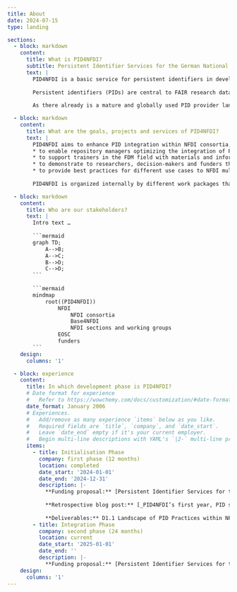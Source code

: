 ```yaml
---
title: About
date: 2024-07-15
type: landing

sections:
  - block: markdown
    content:
      title: What is PID4NFDI?
      subtitle: Persistent Identifier Services for the German National Research Data Infrastructure (NFDI)
      text: |
        PID4NFDI is a basic service for persistent identifiers in development for the German National Research Data Infrastructure ([Nationale Forschungsdaten&shy;infrastruktur – NFDI](https://www.nfdi.de/?lang=en)). PID4NFDI is part of [Base4NFDI](https://base4nfdi.de/) and is currently in its integration phase, the second of three [service development phases](https://base4nfdi.de/process).
        
        Persistent identifiers (PIDs) are central to FAIR research data management. However, different disciplines and different resources result in diverse requirements and the different NFDI consortia have different levels of maturity in PID implementation. PID4NFDI will design a work programme to build an NFDI foundation service on established PID infrastructures.
        
        As there already is a mature and globally used PID provider landscape and PID needs are highly individual in the consortia, we define our intended service as a set of several components (technical, organisational, standards, training, outreach) that are in their interaction tailored to the needs of NFDI stakeholders.

  - block: markdown
    content:
      title: What are the goals, projects and services of PID4NFDI?
      text: |
        PID4NFDI aims to enhance PID integration within NFDI consortia, considering varying provider maturity levels and community adaption. Our goal is to boost PID impact by improving metadata quality and interoperability through technical, organisational, and strategic measures. Governance guidelines, outreach efforts, and a modular training concept will promote PID awareness and adoption across disciplines, prototyped collaboratively with consortia partners to ensure broad applicability within NFDI. The interoperability, metadata, governance, training/support and community engagement components will together form the PID Coordination Hub, which will be a central entry point for users of the PID4NFDI service portfolio. PID4NFDI is a service for the NFDI services
        * to enable repository managers optimizing the integration of PIDs into their workflows,
        * to support trainers in the FDM field with materials and information,
        * to demonstrate to researchers, decision-makers and funders the added value of PIDs for their own workflows and processes,
        * to provide best practices for different use cases to NFDI multipliers like sections and working groups.
        
        PID4NFDI is organized internally by different work packages that cover these measures and areas of engagement. We operate as part of [Base4NFDI](https://base4nfdi.de/), a joint initiative of all 26 consortia within NFDI to foster and establish reliable NFDI-wide basic services, and are one of [several basic services in development](https://base4nfdi.de/projects).

  - block: markdown
    content:
      title: Who are our stakeholders?
      text: |
        Intro text …
        
        ```mermaid
        graph TD;
            A-->B;
            A-->C;
            B-->D;
            C-->D;
        ```
        
        ```mermaid
        mindmap
            root((PID4NFDI))
                NFDI
                    NFDI consortia
                    Base4NFDI
                    NFDI sections and working groups
                EOSC
                funders
        ```
    design:
      columns: '1'

  - block: experience
    content:
      title: In which development phase is PID4NFDI?
      # Date format for experience
      #   Refer to https://wowchemy.com/docs/customization/#date-format
      date_format: January 2006
      # Experiences.
      #   Add/remove as many experience `items` below as you like.
      #   Required fields are `title`, `company`, and `date_start`.
      #   Leave `date_end` empty if it's your current employer.
      #   Begin multi-line descriptions with YAML's `|2-` multi-line prefix.
      items:
        - title: Initialisation Phase
          company: first phase (12 months)
          location: completed
          date_start: '2024-01-01'
          date_end: '2024-12-31'
          description: |-
            **Funding proposal:** [Persistent Identifier Services for the German National Research Data Infrastructure: Proposal for the Initialisation Phase of Base4NFDI](https://doi.org/10.5281/zenodo.14281250)
            
            **Retrospective blog post:** [_PID4NFDI’s first year, PID support resources, and what’s to come next_](../blog/pid4nfdi-first-year-support-resources-outlook/)
            
            **Deliverables:** D1.1 Landscape of PID Practices within NFDI Services ([Survey Report](https://doi.org/10.5281/zenodo.14652295), [Survey Question Catalog](https://doi.org/10.5281/zenodo.14327774)) | D1.2 + D2.1 Requirement Analysis of Selected Use Cases and Mapping to PID Providers ([NFDI4Microbiota – StrainInfo](https://doi.org/10.5281/zenodo.14357800), [FAIRagro – GBIS Repository](https://doi.org/10.5281/zenodo.14506202), [KonsortSWD – PID Service](https://doi.org/10.5281/zenodo.14327770), [Text+ – SUB Göttingen](https://doi.org/10.5281/zenodo.14327691)) | D2.2 Catalog of Metadata Standards Relevant to NFDI ([Metadata Catalog](https://docs.google.com/spreadsheets/d/1mWpqGqsl_y17YI2-9XE8RFucIUy-qJtQ64bI0OvcrL0/edit?gid=103618958#gid=103618958), [Background Information](https://doi.org/10.5281/zenodo.14512768)) | [D2.3 + D2.4 Concepts for Metadata Interoperability, Harmonization and Technical Integration of PID Infrastructure](https://doi.org/10.5281/zenodo.14506138) | [D3.1 Cookbook for Getting Started with PIDs](https://pid4nfdi-training.readthedocs.io/en/latest/) | [D3.2 Training Concept](https://doi.org/10.5281/zenodo.14267399) | D4.1 Overview of PID Providers and Types ([Overview](https://docs.google.com/spreadsheets/d/1BvKmKij2WONCWheFTDnr2g3cGw3z5alZ9G2_qVCFpRk/edit?gid=1489868862#gid=1489868862), [Background Information](https://doi.org/10.5281/zenodo.14328204)) | [D4.2 Concept for Sustainable PID Registration Workflows](https://doi.org/10.5281/zenodo.14267446) | [D5.1 Communication Strategy](https://doi.org/10.5281/zenodo.14267462) | [D5.2 Project Website](http://pid.services.base4nfdi.de) | [D5.3 Stakeholder Workshop (Report)](https://doi.org/10.5281/zenodo.14232461)
        - title: Integration Phase
          company: second phase (24 months)
          location: current
          date_start: '2025-01-01'
          date_end: ''
          description: |-
            **Funding proposal:** [Persistent Identifier Services for the German National Research Data Infrastructure: Proposal for the Integration Phase of Base4NFDI](https://doi.org/10.5281/zenodo.14281255)
    design:
      columns: '1'
---
```

